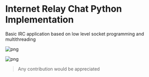 # Internet Relay Chat Python Implementation 

Basic IRC application based on low level socket programming and multithreading


![png](https://github.com/Sekomer/IRC-Python/img/0.png)


![png](https://github.com/Sekomer/IRC-Python/img/1.png)


> Any contribution would be appreciated
